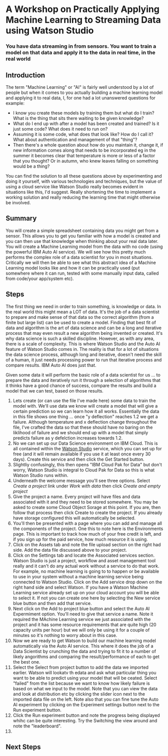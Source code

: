 # A Workshop on Practically Applying Machine Learning to Streaming Data using Watson Studio
### You have data streaming in from sensors. You want to train a model on that data and apply it to the data in real time, in the real world

## Introduction
The term "Machine Learning" or "AI" is fairly well understood by a lot of people but when it comes to you actually building a machine learning model and applying it to real data, I, for one had a lot unanswered questions for example:

* I know you create these models by training them but what do I train? What is the thing that sits there waiting to be given knowledge?
* What do I end up with after a model has been created and trained? Is it just some code? What does it need to run on?
* Assuming it is some code, what does that look like? How do I call it? What about authentication and management of that "thing"?
* Then there's a whole question about how do you maintain it, change it, if new information comes along that needs to be incorporated eg in the summer it becomes clear that temperature is more or less of a factor that you thought? Or in autumn, who knew leaves falling on something would be a thing?

You can find the solution to all these questions above by experimenting and doing it yourself, with various technologies and techniques, but the value of using a cloud service like Watson Studio really becomes evident in situations like this, I'd suggest. Really shortening the time to implement a working solution and really reducing the learning time that might otherwise be involved.

## Summary
You will create a simple spreadsheet containing data you might get from a sensor. This allows you to get you familiar with how a model is created and you can then use that knowledge when thinking about your real data later. 
You will create a Machine Learning model from the data with no code (using the powerful IBM Auto AI service). We will see how this pretty much performs the complex role of a data scientist for you in most situations.
Critically we will then be able to see what this abstract idea of a Machine Learning model looks like and how it can be practically used (put somewhere where it can run, tested with some manually input data, called from code/your app/system etc).

## Steps
The first thing we need in order to train something, is knowledge or data.
In the real world this might mean a LOT of data. It's the job of a data scientist to prepare and make sense of that data so the correct algorithm (from a finite but large list) can be used to create a model. Finding that best fit of data and algorithm is the art of data science and can be a long and iterative process that may even result a new algorithm being invented or created. It's why data science is such a skilled discipline. However, as with any area, there is a scale of complexity. This is where Watson Studio and the Auto AI feature of Watson Studio comes in. The reality is that for a lot of situations the data science process, although long and iterative, doesn't need the skill of a human, it just needs processing power to run that iterative process and compare results. IBM Auto AI does just that.

Given some data it will perform the basic role of a data scientist for us ... to prepare the data and iteratively run it through a selection of algorithms that it thinks have a good chance of success, compare the results and build a model that we can test, based on those results.

1. Lets create (or can use the file I've made here) some data to train the model with. We'll use data we know will create a model that will give a certain prediction so we can learn how it all works. Essentially the data in this file shows one thing ... once "y deflection" reaches 1.2 we get a failure. Although temperature and x deflection change throughout the file, I've crafted the data so that these should have no baring on the liklihood of failure and we should end up with a model that simply predicts failure as y defelction increases towards 1.2.
2. No we can set up our Data Science environment on IBM Cloud. This is all contained within the [Watson Studio](https://cloud.ibm.com/catalog/services/watson-studio) service, which you can set up for free (and it will remain available if you use it at least once every 30 days). Create this service and then click the Get Started button.
3. Slightliy confusingly, this then opens "IBM Cloud Pak for Data" but don't worry, Watson Studio is integral to Cloud Pak for Data so this is what Watson Studio runs within.
4. Underneath the welcome message you'll see three options. Select *Create a project* link under *Work with data* then click *Create and empty project*
5. Give the project a name. Every project will have files and data associated with it and they need to be stored somewhere. You may be asked to create some Cloud Object Sorage at this point. If you are, then follow that process then click Create to create the project. If you already have storage configured this will automatically be selected.
6. You'll then be presented with a page where you can add and manage all the components of the project. One this to note here is the Environments page. This is important to track how much of your free credit is left, and if you sign up for the paid service, how much resource it is using.
7. Click on the Assets tab and note the file upload section on the right had side. Add the data file discussed above to your project.
8. Click on the Settings tab and locate the Associated services section. Watson Studio is just a project, workflow and asset management tool really and it can't do any actual work without a service to do that work. For example, no machine learning is going to to happen or be available to use in your system without a machine learning service being connected to Watson Studio.  Click on the Add service drop down on the right hand side and select Watson. If you have a Watson Machine Learning service already set up on your cloud account you will be able to select it. If not you can create one here by selecting the New service blue button and then add that service.
9. Next click on the Add to project blue button and select the Auto AI Expermiment option. You'll need to give that service a name. Note it required the MAchine Learning service we just associated with the project and it has some resource requirements that are quite high (20 capacity units per hour) but we will only be using it for a couple of minutes so it's nothing to worry about in this case. 
10. Now we are ready to get Watson to build our machine learning model automatically via the Auto AI service. This where it does the job of a Data Scientist by crunching the data and trying to fit it to a number of likely angorithms and comparing the result/performance of each to get the best one.
11. Select the Select from project button to add the data we imported earlier. Watson will lookatv th edata and ask what particular thing you want to be able to predict using your model that will be ceated. Select "failed" from the list because we want to know how likely failure is based on what we input to the model. Note that you can view the data and look at distribution etc by clicking the slider icon next to the imported data file on the left. Note also that you can fine tune the Auto AI experiment by clicking on the Experiment settings button next to the Run experiment button. 
12. Click the Run experiment button and note the progress being displayed whihc can be quite interesting. Try the Switching the view around and note the "leaderboard".
13. 

## Next Steps
